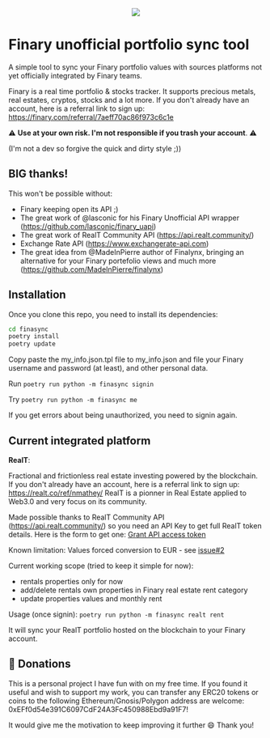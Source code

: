 
<p align="center">
	<img src=https://github.com/nmathey/finasync/assets/20896232/cb6b9f01-ac82-49ba-863f-905ee1809237 />
</p>


# Finary unofficial portfolio sync tool

A simple tool to sync your Finary portfolio values with sources platforms not yet officially integrated by Finary teams.

Finary is a real time portfolio & stocks tracker. It supports precious metals, real estates, cryptos, stocks and a lot more.
If you don't already have an account, here is a referral link to sign up: https://finary.com/referral/7aeff70ac86f973c6c1e

:warning: **Use at your own risk. I'm not responsible if you trash your account**. :warning:

(I'm not a dev so forgive the quick and dirty style ;))

## BIG thanks!

This won't be possible without:
* Finary keeping open its API ;)
* The great work of @lasconic for his Finary Unofficial API wrapper (https://github.com/lasconic/finary_uapi)
* The great work of RealT Community API (https://api.realt.community/)
* Exchange Rate API (https://www.exchangerate-api.com)
* The great idea from @MadeInPierre author of Finalynx, bringing an alternative for your Finary portefolio views and much more (https://github.com/MadeInPierre/finalynx)

## Installation

Once you clone this repo, you need to install its dependencies:
```bash
cd finasync
poetry install
poetry update
```
Copy paste the my_info.json.tpl file to my_info.json and file your Finary username and password (at least), and other personal data.

Run `poetry run python -m finasync signin`

Try `poetry run python -m finasync me`

If you get errors about being unauthorized, you need to signin again.

## Current integrated platform

**RealT**:

Fractional and frictionless real estate investing powered by the blockchain. If you don't already have an account, here is a referral link to sign up: https://realt.co/ref/nmathey/ 
RealT is a pionner in Real Estate applied to Web3.0 and very focus on its community.

Made possible thanks to RealT Community API (https://api.realt.community/) so you need an API Key to get full RealT token details.
Here is the form to get one: [Grant API access token](https://docs.google.com/forms/d/e/1FAIpQLSf20z9fooLlq7tJTrUM4ESRlGRaqXun1wHLz5UscsF2xkdhfg/viewform)

Known limitation:
Values forced conversion to EUR - see [issue#2](https://github.com/nmathey/finasync/issues/2) 

Current working scope (tried to keep it simple for now):
- 	rentals properties only for now
- 	add/delete rentals own properties in Finary real estate rent category
- 	update properties values and monthly rent

Usage (once signin):
	`poetry run python -m finasync realt rent`

It will sync your RealT portfolio hosted on the blockchain to your Finary account.

## 💌 Donations

This is a personal project I have fun with on my free time. If you found it useful and wish to support my work, you can transfer any ERC20 tokens or coins to the following Ethereum/Gnosis/Polygon address are welcome: 0xEFf0d54e391C6097CdF24A3Fc450988Ebd9a91F7! 

It would give me the motivation to keep improving it further 😄 Thank you!
